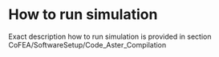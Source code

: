 # How to run simulation

Exact description how to run simulation is provided in section CoFEA/SoftwareSetup/Code_Aster_Compilation
